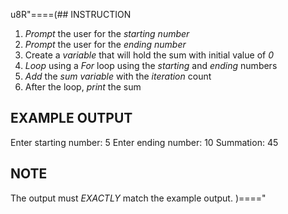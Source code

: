 u8R"====(## INSTRUCTION
  1. *Prompt* the user for the *starting number*
  2. *Prompt* the user for the *ending number*
  3. Create a *variable* that will hold the sum with initial value of *0*
  4. *Loop* using a *For* loop using the *starting* and *ending* numbers
  5. *Add* the *sum variable* with the *iteration* count
  6. After the loop, *print* the sum
## EXAMPLE OUTPUT
Enter starting number: 5
Enter ending number: 10
Summation: 45
## NOTE
The output must *EXACTLY* match the example output.
)===="
